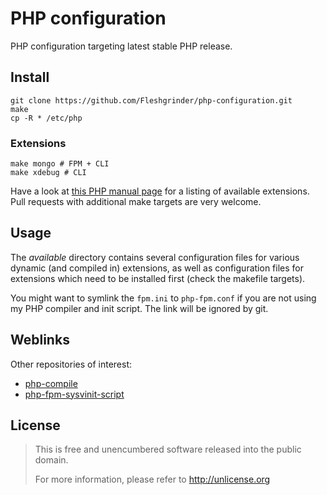 # PHP configuration
PHP configuration targeting latest stable PHP release.

## Install
```shell
git clone https://github.com/Fleshgrinder/php-configuration.git
make
cp -R * /etc/php
```

### Extensions
```shell
make mongo # FPM + CLI
make xdebug # CLI
```

Have a look at [this PHP manual page](https://php.net/extensions.membership) for 
a listing of available extensions. Pull requests with additional make targets 
are very welcome.

## Usage
The _available_ directory contains several configuration files for 
various dynamic (and compiled in) extensions, as well as configuration files for 
extensions which need to be installed first (check the makefile targets).

You might want to symlink the `fpm.ini` to `php-fpm.conf` if you are not using my 
PHP compiler and init script. The link will be ignored by git.

## Weblinks
Other repositories of interest:
- [php-compile](https://github.com/Fleshgrinder/php-compile)
- [php-fpm-sysvinit-script](https://github.com/Fleshgrinder/php-fpm-sysvinit-script)

## License
> This is free and unencumbered software released into the public domain.
>
> For more information, please refer to <http://unlicense.org>
